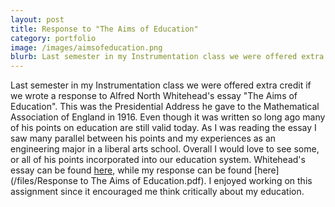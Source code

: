 ```yaml
---
layout: post
title: Response to "The Aims of Education"
category: portfolio
image: /images/aimsofeducation.png
blurb: Last semester in my Instrumentation class we were offered extra credit if we wrote a response to Alfred North Whitehead's essay "The Aims of Education".
---
```


Last semester in my Instrumentation class we were offered extra credit if we wrote a response to Alfred North Whitehead's essay "The Aims of Education". This was the Presidential Address he gave to the Mathematical Association of England in 1916. Even though it was written so long ago many of his points on education are still valid today. As I was reading the essay I saw many parallel between his points and my experiences as an engineering major in a liberal arts school. Overall I would love to see some, or all of his points incorporated into our education system. Whitehead's essay can be found [here](/files/Whitehead1916a.pdf), while my response can be found [here](/files/Response to The Aims of Education.pdf). I enjoyed working on this assignment since it encouraged me think critically about my education.

